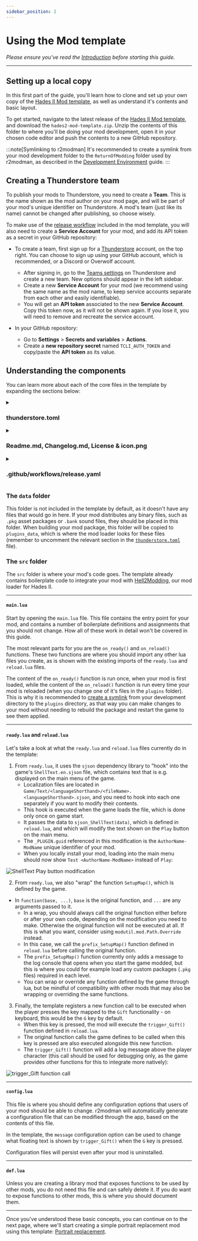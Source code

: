 ```yaml
---
sidebar_position: 2
---
```


# Using the Mod template

*Please ensure you've read the [Introduction](./0-intro.md) before starting this guide.*

---

## Setting up a local copy

In this first part of the guide, you'll learn how to clone and set up your own copy of the [Hades II Mod template](https://github.com/SGG-Modding/Hades2ModTemplate), as well as understand it's contents and basic layout.

To get started, navigate to the latest release of the [Hades II Mod template](https://github.com/SGG-Modding/Hades2ModTemplate/releases/latest), and download the `hades2-mod-template.zip`.
Unzip the contents of this folder to where you'll be doing your mod development, open it in your chosen code editor and push the contents to a new GitHub repository.

:::note[Symlinking to r2modman]
It's recommended to create a symlink from your mod development folder to the `ReturnOfModding` folder used by r2modman, as described in the [Development Environment](../development-environment.md#creating-a-aymbolic-link-from-your-development-directory-to-r2modman) guide.
:::

## Creating a Thunderstore team

To publish your mods to Thunderstore, you need to create a **Team**.
This is the name shown as the mod author on your mod page, and will be part of your mod's unique identifier on Thunderstore.
A mod's team (just like its name) cannot be changed after publishing, so choose wisely.

To make use of the [release workflow](#release-workflow) included in the mod template, you will also need to create a **Service Account** for your mod, and add its API token as a secret in your GitHub repository:

- To create a team, first sign up for a [Thunderstore](https://thunderstore.io/c/hades-ii/) account, on the top right. You can choose to sign up using your GitHub account, which is recommended, or a Discord or Overwolf account.
  - After signing in, go to the [Teams settings](https://thunderstore.io/settings/teams/) on Thunderstore and create a new team. New options should appear in the left sidebar.
  - Create a new **Service Account** for your mod (we recommend using the same name as the mod name, to keep service accounts separate from each other and easily identifiable).
  - You will get an **API token** associated to the new **Service Account**. Copy this token now, as it will not be shown again. If you lose it, you will need to remove and recreate the service account.

- In your GitHub repository:
  - Go to **Settings** > **Secrets and variables** > **Actions**.
  - Create a **new repository secret** named `TCLI_AUTH_TOKEN` and copy/paste the **API token** as its value.

## Understanding the components

You can learn more about each of the core files in the template by expanding the sections below:

<details>
<summary><h3><a id="thunderstore-toml">thunderstore.toml</a></h3></summary>

This file contains all of the metadata required for publishing your mod to Thunderstore.
You can find the full specification for both the contents of this file and other parts of your mod package in the [Thunderstore package format requirements](https://thunderstore.io/c/hades-ii/create/docs/) online.

#### `[config]`

This contains the schema version of the `thunderstore.toml` file.
You should not need to change this.

#### `[package]`

- `namespace`: This is your Thunderstore team name, which is the author name shown on your mod page. Once set, this cannot be changed without creating a new team and republishing your mod.
- `name`: The name of your mod. Like the team name, this cannot be changed for an already published mod. It cannot contain spaces or any special characters besides underscores. Underscores are converted to spaces for display purposes on some views (like the mod browser).
- `versionNumber`: The version of your mod, which should follow [Semantic Versioning](https://semver.org/). Thunderstore only supports the `Major.Minor.Patch` format.
- `description`: A short description of what your mod does. It is shown in the mod browsers online and in r2modman. Cannot be longer than 250 characters.
- `websiteUrl`: A URL to your mod's website (e.g. your GitHub repository). It is highly recommended to include your GitHub repository here, as this is the primary way for users to file bug reports and leave feedback, as Thunderstore does not have discussion or comment functionality. If you don't have URL, leave this as an empty string `""`.
- `containsNsfwContent`: Whether your mod contains any NSFW content. All mods with NSFW content must be marked as such. NSFW is a search filter on Thunderstore that must be explicitly enabled by users.

#### `[package.dependencies]`

This should be a list of mods that your mod depends on to function.
The mod template already contains a list of dependencies that will be required by most mods.
You should not have to remove any of these, unless you know for certain you do not require them.
These dependencies will already be installed by most users through other mods, so having them listed here will not cause any issues.

If you need to depend on a new mod, you can add it here as `"AuthorName-ModName" = "version"`.
Note that this is not a pinned version, and by default, Thunderstore will always get the latest version of any dependency.
So if a later version of one of your dependencies breaks your mod, this will not prevent users from updating to that version.

#### `[build]` sections

The `[build]` section defines what files are included in your mod package when you publish it to Thunderstore.
The `icon`, `readme` and `outdir` fields should not be changed.

The `[build.copy]` sections define fieles and directories that are copied from your source folder into the built mod package.
The two most relevant of these are the `./src` folder being copied to `./plugins`, and the `./data` folder being copied to `./plugins_data`.
You must not change the target folders, as these are used by the mod loader to discover your mod.
You may change the source folders if required.

Copying the `./data` folder is commented out of the template by default, as it doesn't include any data files (such as `.pkg` packages or `.bank` sound files).
Change this if your mod includes these.

#### `[publish]` sections

You must not change the `[publish]` section, as this defines that your mod will be published to the Hades II community on Thunderstore.

You may add additional, *existing* tags to the `[publish.categories]` list if you wish.
See the [Thunderstore API](https://thunderstore.io/api/experimental/community/hades-ii/category/) for a full list of available categories.
</details>

<details>
<summary><h3>Readme.md, Changelog.md, License & icon.png</h3></summary>

The `Readme.md` should contain a description of your mod, alongside any possible configuration option (see [config.lua](#config) below).
The contents of the Readme will be shown on the Thunderstore mod page.
If you link any images in the Readme, these must be URLs, as relative paths to files in your repository will not work.

The `Changelog.md` should contain a list of changes made in each version of your mod.
A short guide on how to use the file is included in the template - remove this guidance before publishing.

In the `LICENSE` file, replace the `[year]` and `[fullname]` placeholders.
By default, the template ships the [MIT license](https://choosealicense.com/licenses/mit/), which is recommended to use in this community.

The `icon.png` is the icon shown for your mod on Thunderstore and in r2modman.
It *must* be a 256x256 PNG icon.

</details>

<details>
<summary><h3><a id="release-workflow">.github/workflows/release.yaml</a></h3></summary>

This file contains a GitHub Actions workflow that builds and publishes your mod package to both GitHub and Thunderstore.
To release a new package version, follow these steps, first follow the [Creating a Thunderstore team](#creating-a-thunderstore-team) guide and create a service account as shown there.

- To trigger a new release, from your GitHub repository go to **Actions** and select the **Release** workflow on the left.
- Select the **Run workflow** dropdown on the right.
  - By default, your repository's default branch (`main` by default) is selected. If you want to release from another branch, select it.
- Input the version to release, e.g. `1.2.0`.
  - For good practices on versioning, please see [Semantic Versioning](https://semver.org/spec/v2.0.0.html).
- Click the **Run workflow** button.
- A new workflow run will be triggered, and will take care of:
  - Rotating version in `CHANGELOG.md` and `thunderstore.toml`.
  - Building the Thunderstore mod package.
  - Uploading the package to the workflow run as an artifact.
  - Pushing the changes and tagging the git repository.
  - Publishing the package on Thunderstore.
  - Making a new GitHub release.
  - Uploading the package to the GitHub release as an asset.
- After a new release has been published, you should `git pull` the changes to ensure your local `CHANGELOG.md` and `thunderstore.toml` are up to date.

</details>

### The `data` folder

This folder is not included in the template by default, as it doesn't have any files that would go in here.
If your mod distributes any binary files, such as `.pkg` asset packages or `.bank` sound files, they should be placed in this folder.
When building your mod package, this folder will be copied to `plugins_data`, which is where the mod loader looks for these files (remember to uncomment the relevant section in the [`thunderstore.toml`](#thunderstore-toml) file). 

### The `src` folder

The `src` folder is where your mod's code goes.
The template already contains boilerplate code to integrate your mod with [Hell2Modding](https://thunderstore.io/c/hades-ii/p/Hell2Modding/Hell2Modding/), our mod loader for Hades II.

---

#### `main.lua`

Start by opening the `main.lua` file.
This file contains the entry point for your mod, and contains a number of boilerplate definitions and assignments that you should not change.
How all of these work in detail won't be covered in this guide.

The most relevant parts for you are the `on_ready()` and `on_reload()` functions.
These two functions are where you should import any other lua files you create, as is shown with the existing imports of the `ready.lua` and `reload.lua` files.

The content of the `on_ready()` function is run once, when your mod is first loaded, while the content of the `on_reload()` function is run every time your mod is reloaded (when you change one of it's files in the `plugins` folder).
This is why it is recommended to [create a symlink](../development-environment.md#creating-a-aymbolic-link-from-your-development-directory-to-r2modman) from your development directory to the `plugins` directory, as that way you can make changes to your mod without needing to rebuild the package and restart the game to see them applied.

---

#### `ready.lua` and `reload.lua`

Let's take a look at what the `ready.lua` and `reload.lua` files currently do in the template:

1. From `ready.lua`, it uses the `sjson` dependency library to "hook" into the game's `ShellText.en.sjson` file, which contains text that is e.g. displayed on the main menu of the game.
	- Localization files are located in `Game/Text/<languageShorthand>/<fileName>.<languageShorthand>.sjson`, and you need to hook into each one separately if you want to modify their contents.
	- This hook is executed when the game loads the file, which is done only once on game start.
	- It passes the data to `sjson_ShellText(data)`, which is defined in `reload.lua`, and which will modify the text shown on the `Play` button on the main menu.
	- The `_PLUGIN.guid` referenced in this modification is the `AuthorName-ModName` unique identifier of your mod.
	- When you locally install your mod, loading into the main menu should now show `Test <AuthorName-ModName>` instead of `Play`:

![ShellText Play button modification](./img/shellText_hook.jpg)

2. From `ready.lua`, we also "wrap" the function `SetupMap()`, which is defined by the game.
  - In `function(base, ...)`, `base` is the original function, and `...` are any arguments passed to it.
	- In a wrap, you should always call the original function either before or after your own code, depending on the modification you need to make. Otherwise the original function will not be executed at all. If this is what you want, consider using `modutil.mod.Path.Override` instead.
	- In this case, we call the `prefix_SetupMap()` function defined in `reload.lua` before calling the original function.
	- The `prefix_SetupMap()` function currently only adds a message to the log console that opens when you start the game modded, but this is where you could for example load any custom packages (`.pkg` files) required in each level.
	- You can wrap or override any function defined by the game through lua, but be mindful of compatibility with other mods that may also be wrapping or overriding the same functions.

3. Finally, the template registers a new function call to be executed when the player presses the key mapped to the `Gift` functionality - on keyboard, this would be the `G` key by default.
	- When this key is pressed, the mod will execute the `trigger_Gift()` function defined in `reload.lua`.
	- The original function calls the game defines to be called when this key is pressed are also executed alongside this new function.
	- The `trigger_Gift()` function will add a log message above the player character (this call should be used for debugging only, as the game provides other functions for this to integrate more natively):

![trigger_Gift function call](./img/trigger_Gift.jpg)

---

#### `config.lua`

This file is where you should define any configuration options that users of your mod should be able to change.
r2modman will automatically generate a configuration file that can be modified through the app, based on the contents of this file.

In the template, the `message` configuration option can be used to change what floating text is shown by `trigger_Gift()` when the `G` key is pressed.

Configuration files will persist even after your mod is uninstalled.

---

#### `def.lua`

Unless you are creating a library mod that exposes functions to be used by other mods, you do not need this file and can safely delete it.
If you do want to expose functions to other mods, this is where you should document them.

---

Once you've understood these basic concepts, you can continue on to the next page, where we'll start creating a simple portrait replacement mod using this template: [Portrait replacement](./2-portrait-replacement.md).
